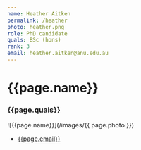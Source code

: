 ```yaml
---
name: Heather Aitken 
permalink: /heather
photo: heather.png
role: PhD candidate
quals: BSc (hons)
rank: 3
email: heather.aitken@anu.edu.au
---
```

# {{page.name}} 
### {{page.quals}}


![{{page.name}}](/images/{{ page.photo }})

* [{{page.email}}](mailto:{{page.name}})




